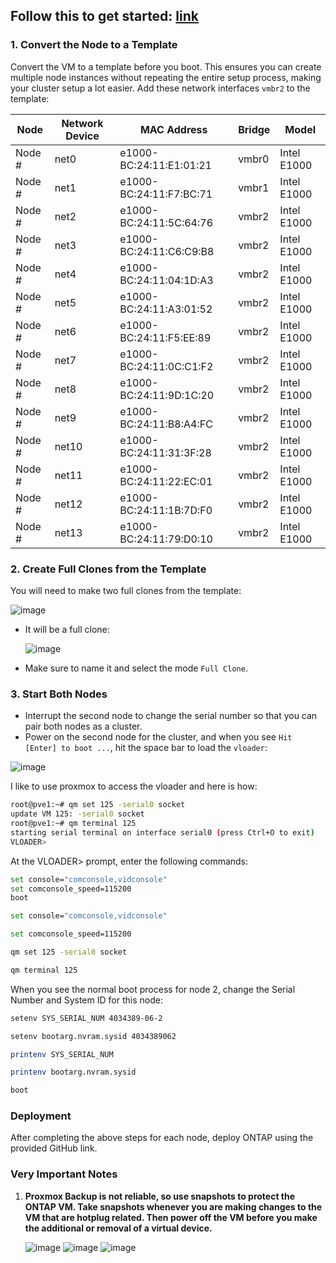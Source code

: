 ## Follow this to get started: [link](https://github.com/MRCzap/ontapsimulator)



### 1. Convert the Node to a Template
Convert the VM to a template before you boot. This ensures you can create multiple node instances without repeating the entire setup process, making your cluster setup a lot easier. Add these network interfaces `vmbr2` to the template:

| Node   | Network Device | MAC Address             | Bridge | Model       |
| ------ | -------------- | ----------------------- | ------ | ----------- |
| Node # | net0           | e1000-BC:24:11:E1:01:21 | vmbr0  | Intel E1000 |
| Node # | net1           | e1000-BC:24:11:F7:BC:71 | vmbr1  | Intel E1000 |
| Node # | net2           | e1000-BC:24:11:5C:64:76 | vmbr2  | Intel E1000 |
| Node # | net3           | e1000-BC:24:11:C6:C9:B8 | vmbr2  | Intel E1000 |
| Node # | net4           | e1000-BC:24:11:04:1D:A3 | vmbr2  | Intel E1000 |
| Node # | net5           | e1000-BC:24:11:A3:01:52 | vmbr2  | Intel E1000 |
| Node # | net6           | e1000-BC:24:11:F5:EE:89 | vmbr2  | Intel E1000 |
| Node # | net7           | e1000-BC:24:11:0C:C1:F2 | vmbr2  | Intel E1000 |
| Node # | net8           | e1000-BC:24:11:9D:1C:20 | vmbr2  | Intel E1000 |
| Node # | net9           | e1000-BC:24:11:B8:A4:FC | vmbr2  | Intel E1000 |
| Node # | net10          | e1000-BC:24:11:31:3F:28 | vmbr2  | Intel E1000 |
| Node # | net11          | e1000-BC:24:11:22:EC:01 | vmbr2  | Intel E1000 |
| Node # | net12          | e1000-BC:24:11:1B:7D:F0 | vmbr2  | Intel E1000 |
| Node # | net13          | e1000-BC:24:11:79:D0:10 | vmbr2  | Intel E1000 |

### 2. Create Full Clones from the Template
You will need to make two full clones from the template:

![image](https://github.com/user-attachments/assets/abdd5f5f-03a7-43dc-9e13-16d999f1c448)
- It will be a full clone:

  ![image](https://github.com/user-attachments/assets/d71d4aad-10d7-4133-b8a6-fc8439e998a2)
- Make sure to name it and select the mode `Full Clone`.

### 3. Start Both Nodes
- Interrupt the second node to change the serial number so that you can pair both nodes as a cluster.
- Power on the second node for the cluster, and when you see `Hit [Enter] to boot ...`, hit the space bar to load the `vloader`:

![image](https://github.com/user-attachments/assets/538b4ba3-2ed4-407d-a5c7-a7c246088030)

I like to use proxmox to access the vloader and here is how:



```bash
root@pve1:~# qm set 125 -serial0 socket
update VM 125: -serial0 socket
root@pve1:~# qm terminal 125
starting serial terminal on interface serial0 (press Ctrl+O to exit)
VLOADER>
```
At the VLOADER> prompt, enter the following commands:

```bash
set console="comconsole,vidconsole"
set comconsole_speed=115200
boot
```
```bash
set console="comconsole,vidconsole"
```
```bash
set comconsole_speed=115200
```
```bash
qm set 125 -serial0 socket
```
```bash
qm terminal 125
```

When you see the normal boot process for node 2, change the Serial Number and System ID for this node:

```bash
setenv SYS_SERIAL_NUM 4034389-06-2
```
```bash
setenv bootarg.nvram.sysid 4034389062
```
```bash
printenv SYS_SERIAL_NUM
```
```bash
printenv bootarg.nvram.sysid
```
```bash
boot
```


### Deployment
After completing the above steps for each node, deploy ONTAP using the provided GitHub link.

### Very Important Notes
1. **Proxmox Backup is not reliable, so use snapshots to protect the ONTAP VM. Take snapshots whenever you are making changes to the VM that are hotplug related. Then power off the VM before you make the additional or removal of a virtual device.**

   ![image](https://github.com/user-attachments/assets/397f6a6b-c4d3-4c00-acec-cb4525ea6767)
   ![image](https://user-images.githubusercontent.com/115875629/208877343-6e64c962-7323-46d4-a899-2689f4b6aef1.png)
   ![image](https://user-images.githubusercontent.com/115875629/208877560-6fbf7fff-f0cd-4de4-bda3-978a52a13413.png)

